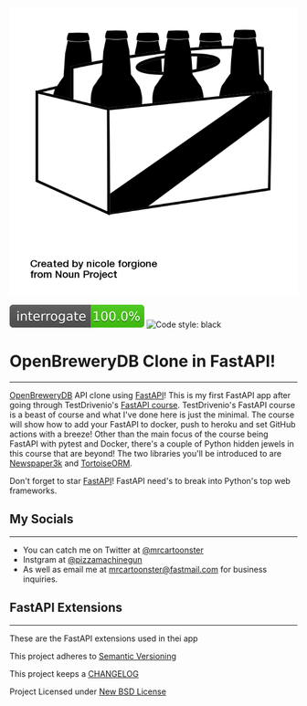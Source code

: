 ![Beer](img/noun_Beer_23573.png)

![interrogate](img/interrogate_badge.svg) ![Code style: black](https://img.shields.io/badge/code%20style-black-000000.svg)

# OpenBreweryDB Clone in FastAPI!
---

[OpenBreweryDB](https://www.openbrewerydb.org) API clone using [FastAPI](https://fastapi.tiangolo.com/)! This is my first FastAPI app after going through TestDrivenio's [FastAPI course](https://testdriven.io/courses/tdd-fastapi/?utm_source=mrcartoonster). TestDrivenio's FastAPI course is a beast of course and what I've done here is just the minimal. The course will show how to add your FastAPI to docker, push to heroku and set GitHub actions with a breeze! Other than the main focus of the course being FastAPI with pytest and Docker, there's a couple of Python hidden jewels in this course that are beyond! The two libraries you'll be introduced to are [Newspaper3k](https://newspaper.readthedocs.io/en/latest/) and [TortoiseORM](https://tortoise-orm.readthedocs.io/en/latest/).

Don't forget to star [FastAPI](https://github.com/tiangolo/fastapi)! FastAPI need's to break into Python's top web frameworks.

## My Socials
---

* You can catch me on Twitter at [@mrcartoonster](https://twitter.com/mrcartoonster)
* Instgram at [@pizzamachinegun](https://www.instagram.com/pizzamachinegun/)
* As well as email me at [mrcartoonster@fastmail.com](mrcartoonster@fastmail.com) for business inquiries.

## FastAPI Extensions
---

These are the FastAPI extensions used in thei app

This project adheres to [Semantic Versioning](https://semver.org/spec/v2.0.0.html)

This project keeps a [CHANGELOG](CHANGELOG.md)

Project Licensed under [New BSD License](LICENSE)
